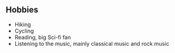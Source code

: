 ## Hobbies
- Hiking
- Cycling
- Reading, big Sci-fi fan
- Listening to the music, mainly classical music and rock music